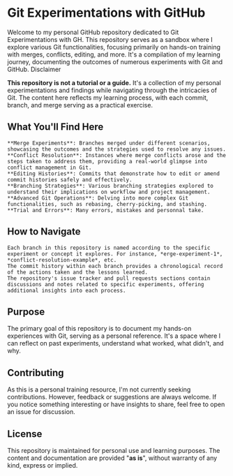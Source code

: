 # Git Experimentations with GitHub

Welcome to my personal GitHub repository dedicated to Git Experimentations with GH. This repository serves as a sandbox where I explore various Git functionalities, focusing primarily on hands-on training with merges, conflicts, editing, and more. It's a compilation of my learning journey, documenting the outcomes of numerous experiments with Git and GitHub.
Disclaimer

**This repository is not a tutorial or a guide.** It's a collection of my personal experimentations and findings while navigating through the intricacies of Git. The content here reflects my learning process, with each commit, branch, and merge serving as a practical exercise.

## What You'll Find Here

    **Merge Experiments**: Branches merged under different scenarios, showcasing the outcomes and the strategies used to resolve any issues.
    **Conflict Resolution**: Instances where merge conflicts arose and the steps taken to address them, providing a real-world glimpse into conflict management in Git.
    **Editing Histories**: Commits that demonstrate how to edit or amend commit histories safely and effectively.
    **Branching Strategies**: Various branching strategies explored to understand their implications on workflow and project management.
    **Advanced Git Operations**: Delving into more complex Git functionalities, such as rebasing, cherry-picking, and stashing.
	**Trial and Errors**: Many errors, mistakes and personnal take.

## How to Navigate

    Each branch in this repository is named according to the specific experiment or concept it explores. For instance, *erge-experiment-1*, *conflict-resolution-example*, etc.
    The commit history within each branch provides a chronological record of the actions taken and the lessons learned.
    The repository's issue tracker and pull requests sections contain discussions and notes related to specific experiments, offering additional insights into each process.

## Purpose

The primary goal of this repository is to document my hands-on experiences with Git, serving as a personal reference. It's a space where I can reflect on past experiments, understand what worked, what didn't, and why.

## Contributing

As this is a personal training resource, I'm not currently seeking contributions. However, feedback or suggestions are always welcome. If you notice something interesting or have insights to share, feel free to open an issue for discussion.

## License

This repository is maintained for personal use and learning purposes. The content and documentation are provided "**as is**", without warranty of any kind, express or implied.